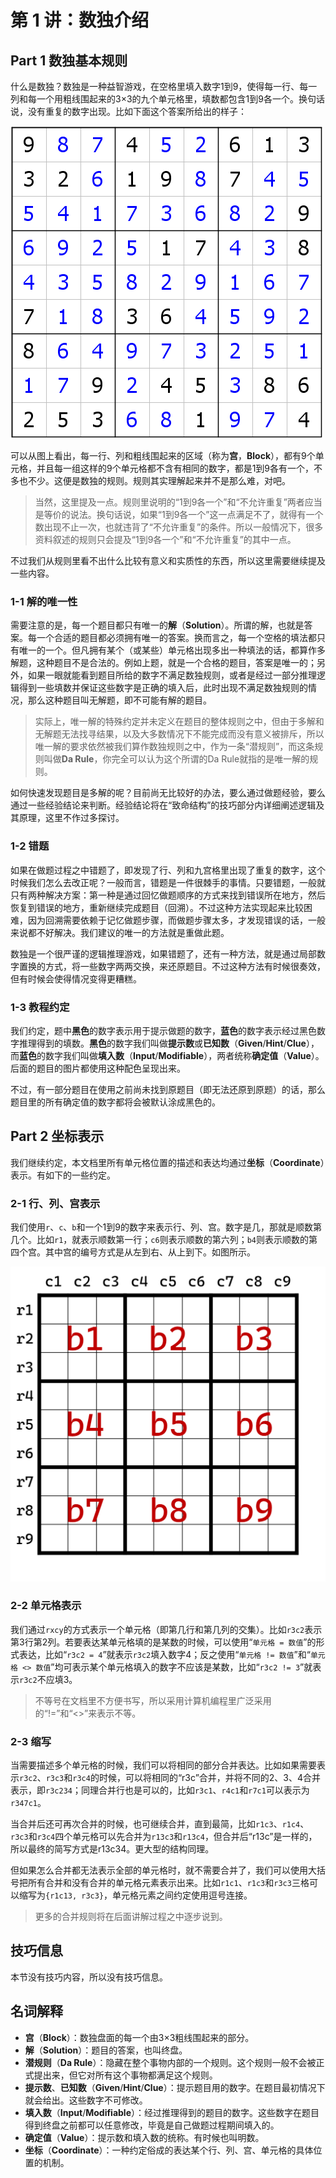 # 第 1 讲：数独介绍

## Part 1 数独基本规则

什么是数独？数独是一种益智游戏，在空格里填入数字1到9，使得每一行、每一列和每一个用粗线围起来的3×3的九个单元格里，填数都包含1到9各一个。换句话说，没有重复的数字出现。比如下面这个答案所给出的样子：

![](.gitbook/assets/01-shi-li-.png)

可以从图上看出，每一行、列和粗线围起来的区域（称为**宫**，**Block**），都有9个单元格，并且每一组这样的9个单元格都不含有相同的数字，都是1到9各有一个，不多也不少。这便是数独的规则。规则其实理解起来并不是那么难，对吧。

> 当然，这里提及一点。规则里说明的“1到9各一个”和“不允许重复”两者应当是等价的说法。换句话说，如果“1到9各一个”这一点满足不了，就得有一个数出现不止一次，也就违背了“不允许重复”的条件。所以一般情况下，很多资料叙述的规则只会提及“1到9各一个”和“不允许重复”的其中一点。

不过我们从规则里看不出什么比较有意义和实质性的东西，所以这里需要继续提及一些内容。

### 1-1 解的唯一性

需要注意的是，每一个题目都只有唯一的**解**（**Solution**）。所谓的解，也就是答案。每一个合适的题目都必须拥有唯一的答案。换而言之，每一个空格的填法都只有唯一的一个。但凡拥有某个（或某些）单元格出现多出一种填法的话，都算作多解题，这种题目不是合法的。例如上题，就是一个合格的题目，答案是唯一的；另外，如果一眼就能看到题目所给的数字不满足数独规则，或者是经过一部分推理逻辑得到一些填数并保证这些数字是正确的填入后，此时出现不满足数独规则的情况，那么这种题目叫无解题，即不可能有解的题目。

> 实际上，唯一解的特殊约定并未定义在题目的整体规则之中，但由于多解和无解题无法找寻结果，以及大多数情况下不能完成而没有意义被排斥，所以唯一解的要求依然被我们算作数独规则之中，作为一条“潜规则”，而这条规则叫做**Da Rule**，你完全可以认为这个所谓的Da Rule就指的是唯一解的规则。

如何快速发现题目是多解的呢？目前尚无比较好的办法，要么通过做题经验，要么通过一些经验结论来判断。经验结论将在“致命结构”的技巧部分内详细阐述逻辑及其原理，这里不作过多探讨。

### 1-2 错题

如果在做题过程之中错题了，即发现了行、列和九宫格里出现了重复的数字，这个时候我们怎么去改正呢？一般而言，错题是一件很棘手的事情。只要错题，一般就只有两种解决方案：第一种是通过回忆做题顺序的方式来找到错误所在地方，然后恢复到错误的地方，重新继续完成题目（回溯）。不过这种方法实现起来比较困难，因为回溯需要依赖于记忆做题步骤，而做题步骤太多，才发现错误的话，一般来说都不好解决。我们建议的唯一的方法就是重做此题。

数独是一个很严谨的逻辑推理游戏，如果错题了，还有一种方法，就是通过局部数字置换的方式，将一些数字两两交换，来还原题目。不过这种方法有时候很奏效，但有时候会使得情况变得更糟糕。

### 1-3 教程约定

我们约定，题中**黑色**的数字表示用于提示做题的数字，**蓝色**的数字表示经过黑色数字推理得到的填数。**黑色**的数字我们叫做**提示数**或**已知数**（**Given**/**Hint**/**Clue**），而**蓝色**的数字我们叫做**填入数**（**Input**/**Modifiable**），两者统称**确定值**（**Value**）。后面的题目的图片都使用这种配色呈现出来。

不过，有一部分题目在使用之前尚未找到原题目（即无法还原到原题）的话，那么题目里的所有确定值的数字都将会被默认涂成黑色的。

## Part 2 坐标表示

我们继续约定，本文档里所有单元格位置的描述和表达均通过**坐标**（**Coordinate**）表示。有如下的一些约定。

### 2-1 行、列、宫表示

我们使用`r`、`c`、`b`和一个1到9的数字来表示行、列、宫。数字是几，那就是顺数第几个。比如`r1`，就表示顺数第一行；`c6`则表示顺数的第六列；`b4`则表示顺数的第四个宫。其中宫的编号方式是从左到右、从上到下。如图所示。

![](.gitbook/assets/02-zuo-biao-.png)

### 2-2 单元格表示

我们通过`rxcy`的方式表示一个单元格（即第几行和第几列的交集）。比如`r3c2`表示第3行第2列。若要表达某单元格填的是某数的时候，可以使用“`单元格 = 数值`”的形式表达，比如“`r3c2 = 4`”就表示`r3c2`填入数字4；反之使用“`单元格 != 数值`”和“`单元格 <> 数值`”均可表示某个单元格填入的数字不应该是某数，比如“`r3c2 != 3`”就表示`r3c2`不应填3。

> 不等号在文档里不方便书写，所以采用计算机编程里广泛采用的“!=”和“&lt;&gt;”来表示不等。

### 2-3 缩写

当需要描述多个单元格的时候，我们可以将相同的部分合并表达。比如如果需要表示`r3c2`、`r3c3`和`r3c4`的时候，可以将相同的“r3c”合并，并将不同的2、3、4合并表示，即`r3c234`；同理合并行也是可以的，比如`r3c1`、`r4c1`和`r7c1`可以表示为`r347c1`。

当合并后还可再次合并的时候，也可继续合并，直到最简，比如`r1c3`、`r1c4`、`r3c3`和`r3c4`四个单元格可以先合并为`r13c3`和`r13c4`，但合并后“r13c”是一样的，所以最终的简写方式是r13c34。更大型的结构同理。

但如果怎么合并都无法表示全部的单元格时，就不需要合并了，我们可以使用大括号把所有合并和没有合并的单元格元素表示出来。比如`r1c1`、`r1c3`和`r3c3`三格可以缩写为`{r1c13, r3c3}`，单元格元素之间约定使用逗号连接。

> 更多的合并规则将在后面讲解过程之中逐步说到。

## 技巧信息

本节没有技巧内容，所以没有技巧信息。

## 名词解释

* **宫**（**Block**）：数独盘面的每一个由3×3粗线围起来的部分。
* **解**（**Solution**）：题目的答案，也叫终盘。
* **潜规则**（**Da Rule**）：隐藏在整个事物内部的一个规则。这个规则一般不会被正式提出来，但它对所有这个事物都满足这个规则。
* **提示数**、**已知数**（**Given**/**Hint**/**Clue**）：提示题目用的数字。在题目最初情况下就会给出。这些数字不可修改。
* **填入数**（**Input**/**Modifiable**）：经过推理得到的题目的数字。这些数字在题目得到终盘之前都可以任意修改，毕竟是自己做题过程期间填入的。
* **确定值**（**Value**）：提示数和填入数的统称。有时候也叫明数。
* **坐标**（**Coordinate**）：一种约定俗成的表达某个行、列、宫、单元格的具体位置的机制。

